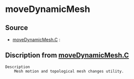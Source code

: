 # moveDynamicMesh

## Source

- [moveDynamicMesh.C](moveDynamicMesh.C) : 


## Discription from [moveDynamicMesh.C](moveDynamicMesh.C)

```
Description
    Mesh motion and topological mesh changes utility.


```

